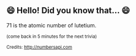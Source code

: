 ## 😄 Hello! Did you know that... 😄
71 is the atomic number of lutetium.

<sup>(come back in 5 minutes for the next trivia)</sup>


<sup>Credits: http://numbersapi.com</sup>
